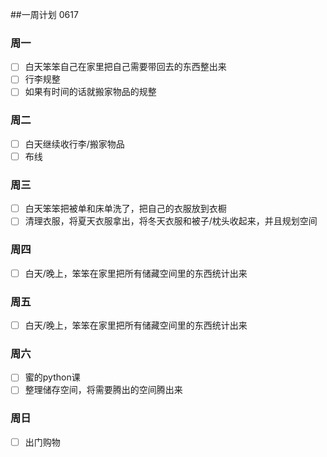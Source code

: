 ##一周计划 0617

### 周一
- [ ] 白天笨笨自己在家里把自己需要带回去的东西整出来
- [ ] 行李规整
- [ ] 如果有时间的话就搬家物品的规整
### 周二
- [ ] 白天继续收行李/搬家物品
- [ ] 布线
### 周三
- [ ] 白天笨笨把被单和床单洗了，把自己的衣服放到衣橱
- [ ] 清理衣服，将夏天衣服拿出，将冬天衣服和被子/枕头收起来，并且规划空间
### 周四
- [ ] 白天/晚上，笨笨在家里把所有储藏空间里的东西统计出来
### 周五
- [ ] 白天/晚上，笨笨在家里把所有储藏空间里的东西统计出来
### 周六
- [ ] 蜜的python课
- [ ] 整理储存空间，将需要腾出的空间腾出来
### 周日
- [ ] 出门购物